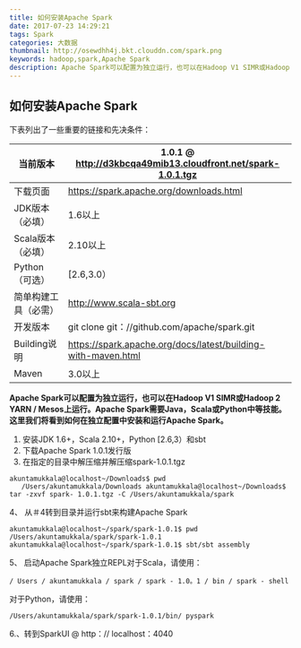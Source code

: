 ```yaml
---
title: 如何安装Apache Spark
date: 2017-07-23 14:29:21
tags: Spark
categories: 大数据
thumbnail: http://osewdhh4j.bkt.clouddn.com/spark.png
keywords: hadoop,spark,Apache Spark
description: Apache Spark可以配置为独立运行，也可以在Hadoop V1 SIMR或Hadoop 2 YARN / Mesos上运行。Apache Spark需要Java，Scala或Python中等技能。这里我们将看到如何在独立配置中安装和运行Apache Spark。
---
```


## 如何安装Apache Spark

下表列出了一些重要的链接和先决条件：

当前版本 |	1.0.1 @ http://d3kbcqa49mib13.cloudfront.net/spark-1.0.1.tgz
-----|---
下载页面|	https://spark.apache.org/downloads.html
JDK版本（必填）|	1.6以上
Scala版本（必填）|	2.10以上
Python（可选）|	[2.6,3.0）
简单构建工具（必需）|	http://www.scala-sbt.org
开发版本|	git clone git：//github.com/apache/spark.git
Building说明|	https://spark.apache.org/docs/latest/building-with-maven.html
Maven|	3.0以上

**Apache Spark可以配置为独立运行，也可以在Hadoop V1 SIMR或Hadoop 2 YARN / Mesos上运行。Apache Spark需要Java，Scala或Python中等技能。这里我们将看到如何在独立配置中安装和运行Apache Spark。**

 1. 安装JDK 1.6+，Scala 2.10+，Python [2.6,3）和sbt
 2. 下载Apache Spark 1.0.1发行版
 3. 在指定的目录中解压缩并解压缩spark-1.0.1.tgz
```
akuntamukkala@localhost~/Downloads$ pwd 
   /Users/akuntamukkala/Downloads akuntamukkala@localhost~/Downloads$ tar -zxvf spark- 1.0.1.tgz -C /Users/akuntamukkala/spark
```
 4、 从＃4转到目录并运行sbt来构建Apache Spark
```
akuntamukkala@localhost~/spark/spark-1.0.1$ pwd /Users/akuntamukkala/spark/spark-1.0.1 akuntamukkala@localhost~/spark/spark-1.0.1$ sbt/sbt assembly
```
 5、 启动Apache Spark独立REPL对于Scala，请使用：
 ```
 / Users / akuntamukkala / spark / spark - 1.0。1 / bin / spark - shell
 ```
  对于Python，请使用：
  ```
  /Users/akuntamukkala/spark/spark-1.0.1/bin/ pyspark
  ```
  
 6.、转到SparkUI @ http：// localhost：4040




